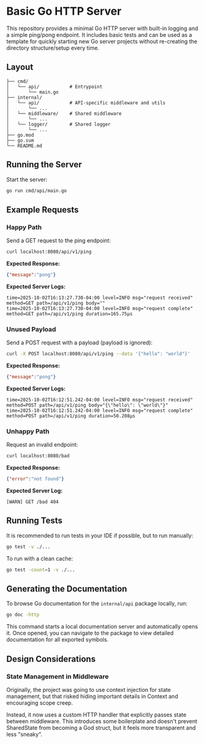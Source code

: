 # Basic Go HTTP Server

This repository provides a minimal Go HTTP server with built-in logging and a simple ping/pong endpoint. It includes basic tests and can be used as a template for quickly starting new Go server projects without re-creating the directory structure/setup every time.

## Layout

```
├── cmd/
│   └── api/           # Entrypoint
│       └── main.go
├── internal/
│   └── api/           # API-specific middleware and utils
│       └── ...
│   └── middleware/    # Shared middleware
│       └── ...
│   └── logger/        # Shared logger
│       └── ...
├── go.mod
├── go.sum
└── README.md
```

## Running the Server

Start the server:

```sh
go run cmd/api/main.go
```

## Example Requests

### Happy Path

Send a GET request to the ping endpoint:

```sh
curl localhost:8080/api/v1/ping
```

**Expected Response:**

```json
{"message":"pong"}
```

**Expected Server Logs:**

```
time=2025-10-02T16:13:27.730-04:00 level=INFO msg="request received" method=GET path=/api/v1/ping body=""
time=2025-10-02T16:13:27.730-04:00 level=INFO msg="request complete" method=GET path=/api/v1/ping duration=165.75µs
```

### Unused Payload

Send a POST request with a payload (payload is ignored):

```sh
curl -X POST localhost:8080/api/v1/ping --data '{"hello": "world"}'
```

**Expected Response:**

```json
{"message":"pong"}
```

**Expected Server Logs:**

```
time=2025-10-02T16:12:51.242-04:00 level=INFO msg="request received" method=POST path=/api/v1/ping body="{\"hello\": \"world\"}"
time=2025-10-02T16:12:51.242-04:00 level=INFO msg="request complete" method=POST path=/api/v1/ping duration=50.208µs
```

### Unhappy Path

Request an invalid endpoint:

```sh
curl localhost:8080/bad
```

**Expected Response:**

```json
{"error":"not found"}
```

**Expected Server Log:**

```
[WARN] GET /bad 404
```

## Running Tests

It is recommended to run tests in your IDE if possible, but to run manually:

```sh
go test -v ./...
```

To run with a clean cache:

```sh
go test -count=1 -v ./...
```

## Generating the Documentation

To browse Go documentation for the `internal/api` package locally, run:

```sh
go doc -http
```

This command starts a local documentation server and automatically opens it. Once opened, you can navigate to the package to view detailed documentation for all exported symbols.

## Design Considerations

### State Management in Middleware

Originally, the project was going to use context injection for state management, but that risked hiding important details in Context and encouraging scope creep.

Instead, it now uses a custom HTTP handler that explicitly passes state between middleware. This introduces some boilerplate and doesn't prevent SharedState from becoming a God struct, but it feels more transparent and less "sneaky".
